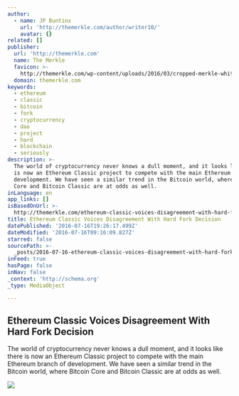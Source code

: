 ```yaml
---
author:
  - name: JP Buntinx
    url: 'http://themerkle.com/author/writer10/'
    avatar: {}
related: []
publisher:
  url: 'http://themerkle.com'
  name: The Merkle
  favicon: >-
    http://themerkle.com/wp-content/uploads/2016/03/cropped-merkle-white-1-192x192.png
  domain: themerkle.com
keywords:
  - ethereum
  - classic
  - bitcoin
  - fork
  - cryptocurrency
  - dao
  - project
  - hard
  - blockchain
  - seriously
description: >-
  The world of cryptocurrency never knows a dull moment, and it looks like there
  is now an Ethereum Classic project to compete with the main Ethereum branch of
  development. We have seen a similar trend in the Bitcoin world, where Bitcoin
  Core and Bitcoin Classic are at odds as well.
inLanguage: en
app_links: []
isBasedOnUrl: >-
  http://themerkle.com/ethereum-classic-voices-disagreement-with-hard-fork-decision/
title: Ethereum Classic Voices Disagreement With Hard Fork Decision
datePublished: '2016-07-16T19:26:17.499Z'
dateModified: '2016-07-16T09:16:09.827Z'
starred: false
sourcePath: >-
  _posts/2016-07-16-ethereum-classic-voices-disagreement-with-hard-fork-decision.md
inFeed: true
hasPage: false
inNav: false
_context: 'http://schema.org'
_type: MediaObject

---
```

<article style=""><h1>Ethereum Classic Voices Disagreement With Hard Fork Decision</h1><p>The world of cryptocurrency never knows a dull moment, and it looks like there is now an Ethereum Classic project to compete with the main Ethereum branch of development. We have seen a similar trend in the Bitcoin world, where Bitcoin Core and Bitcoin Classic are at odds as well.</p><img src="http://themerkle.com/wp-content/uploads/2016/07/shutterstock_416963170.jpg" /></article>